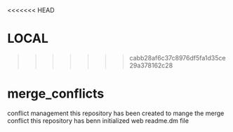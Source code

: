 <<<<<<< HEAD

LOCAL
=======

>>>>>>> cabb28af6c37c8976df5fa1d35ce29a378162c28
# merge_conflicts
conflict management
this repository has been created to mange the merge conflict 
this repository has benn initialized web readme.dm file 
